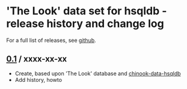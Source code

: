 # 'The Look' data set for hsqldb - release history and change log

For a full list of releases, see
<a href="https://github.com/julianhyde/look-data-hsqldb/releases">github</a>.

## <a href="https://github.com/julianhyde/look-data-hsqldb/releases/tag/look-data-hsqldb-0.1">0.1</a> / xxxx-xx-xx

* Create, based upon 'The Look' database and [chinook-data-hsqldb](github.com/julianhyde/chinook-data-hsqldb)
* Add history, howto
